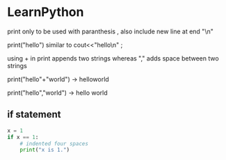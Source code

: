 # LearnPython

print only to be used with paranthesis  , also include new line at end "\n" 

print("hello") similar to cout<<"hello\n" ;

using + in print appends two strings whereas "," adds space between two strings

print("hello"+"world") -> helloworld

print("hello","world") -> hello world

## if statement

```python
x = 1
if x == 1:
    # indented four spaces
    print("x is 1.")
```


